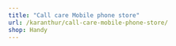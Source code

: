 ```yaml
---
title: "Call care Mobile phone store"
url: /karanthur/call-care-mobile-phone-store/
shop: Handy
---
```

